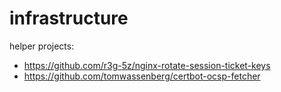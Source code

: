# infrastructure

helper projects:
- https://github.com/r3g-5z/nginx-rotate-session-ticket-keys
- https://github.com/tomwassenberg/certbot-ocsp-fetcher